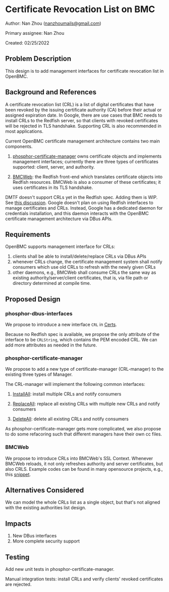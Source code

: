 # Certificate Revocation List on BMC

Author: Nan Zhou (nanzhoumails@gmail.com)

Primary assignee: Nan Zhou

Created: 02/25/2022

## Problem Description

This design is to add management interfaces for certificate revocation list in
OpenBMC.

## Background and References

A certificate revocation list (CRL) is a list of digital certificates that
have been revoked by the issuing certificate authority (CA) before their
actual or assigned expiration date. In Google, there are use cases that BMC
needs to install CRLs to the Redfish server, so that clients with revoked
certificates will be rejected in TLS handshake. Supporting CRL is also
recommended in most applications.

Current OpenBMC certificate management architecture contains two main
components.

1. [phosphor-certificate-manager](https://github.com/openbmc/phosphor-certificate-manager)
owns certificate objects and implements management interfaces; currently
there are three types of certificates supported: client, server, and
authority.

2. [BMCWeb](https://github.com/openbmc/bmcweb): the Redfish front-end which
translates certificate objects into Redfish resources. BMCWeb is also a
consumer of these certificates; it uses certificates in its TLS handshake.

DMTF doesn't support CRLs yet in the Redfish spec. Adding them is WIP. See
[this discussion](https://redfishforum.com/thread/618/resource-certificate-revocation-list?page=1&scrollTo=2173).
Google doesn't plan on using Redfish interfaces to manage certificates and
CRLs. Instead, Google has a dedicated daemon for credentials installation,
and this daemon interacts with the OpenBMC certificate management
architecture via DBus APIs.

## Requirements

OpenBMC supports management interface for CRLs:

1. clients shall be able to install/delete/replace CRLs via DBus APIs
2. whenever CRLs change, the certificate management system shall notify
consumers which use old CRLs to refresh with the newly given CRLs
3. other daemons, e.g., BMCWeb shall consume CRLs the same way as existing
authority/server/client certificates, that is, via file path or directory
determined at compile time.

## Proposed Design

### phosphor-dbus-interfaces

We propose to introduce a new interface `CRL` in [Certs](https://github.com/openbmc/phosphor-dbus-interfaces/tree/master/yaml/xyz/openbmc_project/Certs).

Because no Redfish spec is available, we propose the only attribute of the
interface to be `CRLString`, which contains the PEM encoded CRL. We can add
more attributes as needed in the future.

### phosphor-certificate-manager

We propose to add a new type of certificate-manager (CRL-manager) to the
existing three types of Manager.

The CRL-manager will implement the following common interfaces:

1. [InstallAll](https://github.com/openbmc/phosphor-dbus-interfaces/blob/master/yaml/xyz/openbmc_project/Certs/InstallAll.interface.yaml):
install multiple CRLs and notify consumers

2. [ReplaceAll](https://github.com/openbmc/phosphor-dbus-interfaces/blob/master/yaml/xyz/openbmc_project/Certs/ReplaceAll.interface.yaml):
replace all existing CRLs with multiple new CRLs and notify consumers

3. [DeleteAll](https://github.com/openbmc/phosphor-dbus-interfaces/blob/master/yaml/xyz/openbmc_project/Collection/DeleteAll.interface.yaml):
delete all existing CRLs and notify consumers

As phosphor-certificate-manager gets more complicated, we also propose to do
some refacoring such that different managers have their own cc files.

### BMCWeb

We propose to introduce CRLs into BMCWeb's SSL Context. Whenever BMCWeb
reloads, it not only refreshes authority and server certificates, but also
CRLS. Example codes can be found in many opensource projects, e.g., this
[snippet](https://github.com/Icinga/icinga2/blob/master/lib/base/tlsutility.cpp#L338).

## Alternatives Considered

We can model the whole CRLs list as a single object, but that's not aligned
with the existing authorities list design.

## Impacts

1. New DBus interfaces
2. More complete security support

## Testing

Add new unit tests in phosphor-certificate-manager.

Manual integration tests: install CRLs and verify clients' revoked
certificates are rejected.

